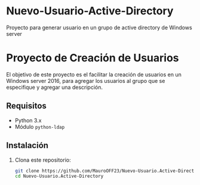 # Nuevo-Usuario-Active-Directory
Proyecto para generar usuario en un grupo de active directory de Windows server
# Proyecto de Creación de Usuarios 

El objetivo de este proyecto es el facilitar la creación de usuarios en un Windows server 2016, para agregar los usuarios al grupo que se especifique y agregar una descripción.

## Requisitos

- Python 3.x
- Módulo `python-ldap`

## Instalación

1. Clona este repositorio:
   ```bash
   git clone https://github.com/MauroOFF23/Nuevo-Usuario.Active-Directory.git
   cd Nuevo-Usuario.Active-Directory
